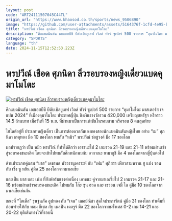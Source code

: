 ```yaml
---
layout: post
code: "ART24111507045C44TL"
origin_url: "https://www.khaosod.co.th/sports/news_9506890"
image: "https://github.com/user-attachments/assets/5164376f-1cfd-4e95-b540-ed9c895f0547"
title: "พรปวีณ์ เชือด ศุภนิดา ลิ่วรอบรองหญิงเดี่ยวแบดคุมาโมโตะ"
description: "ศึกแบดมินตัน เอชเอสบีซี บีดับเบิลยูเอฟ เวิลด์ ทัวร์ ซูเปอร์ 500 รายการ “คุมาโมโตะ มาสเตอร์ส เจแปน 2024” ที่เมืองคุมาโมโตะ ประเทศญี่ปุ่น ชิงเงินรางวัลรวม"
category: "SPORTS"
language: "th"
date: 2024-11-15T12:52:53.223Z
---
```


# พรปวีณ์ เชือด ศุภนิดา ลิ่วรอบรองหญิงเดี่ยวแบดคุมาโมโตะ

[![พรปวีณ์ เชือด ศุภนิดา ลิ่วรอบรองหญิงเดี่ยวแบดคุมาโมโตะ](https://www.khaosod.co.th/wpapp/uploads/2024/11/mew.jpg "พรปวีณ์ เชือด ศุภนิดา ลิ่วรอบรองหญิงเดี่ยวแบดคุมาโมโตะ")](https://www.khaosod.co.th/wpapp/uploads/2024/11/mew.jpg)

ศึกแบดมินตัน เอชเอสบีซี บีดับเบิลยูเอฟ เวิลด์ ทัวร์ ซูเปอร์ 500 รายการ “คุมาโมโตะ มาสเตอร์ส เจแปน 2024” ที่เมืองคุมาโมโตะ ประเทศญี่ปุ่น ชิงเงินรางวัลรวม 420,000 เหรียญสหรัฐฯ หรือราว 14.5 ล้านบาท เมื่อวันที่ 15 พ.ย. ที่ผ่านมาเป็นการแข่งขันในรอบสาม หรือรอบ 8 คนสุดท้าย

ไฮไลต์อยู่ที่ ประเภทหญิงเดี่ยว เป็นการต้องดวลกันเองของสองนักแบดมินตันหญิงไทย อย่าง “เม” ศุภนิดา เกตุทอง มือ 10 ของโลก พบกับ “หมิว” พรปวีณ์ ช่อชูวงศ์ มือ 17 ของโลก

ผลปรากฏว่า เป็น หมิว พรปวีณ์ ที่ทำได้ดีกว่า เอาชนะไป 2 เกมรวด 21-19 และ 21-11 พร้อมผ่านเข้าสู่รอบรองชนะเลิศ โดยจะเข้าไปพบกับศึกหนักพบกับ อากาเนะ ยามากูชิ มือ 4 ของโลกจากญี่ปุ่นต่อไป

ด้านประเภทคู่ผสม “บาส” เดชาพล พัววรานุเคราะห์ กับ “เฟม” ศุภิสรา เพียวสามพราน ฮู แปง รอน กับ เชิ้ง ซู หยิน คู่มือ 25 ของโลกจากมาเลเซีย

และเป็น บาส และ เฟม ที่ยังฟอร์มแรงต่อเนื่อง เอาชนะ คู่จากมาเลเซียไป 2 เกมรวด 21-17 และ 21-16 พร้อมผ่านเข้ารอบรองชนะเลิศ ไปพบกับ โก๊ะ ซุน ฮวด และ เชวอน เจมี่ ไล คู่มือ 10 ของโลกจากมาเลเซียเช่นกัน

ขณะที่ “ไตเติ้ล” รุษฐนภัค อูปทอง กับ “เจน” เฌอย์ณิชา สุดใจประภารัตน์ คู่มือ 31 ของโลก ทำเต็มที่ก่อนพ่ายให้กับ ทอม กีเซล กับ เมลฟิน เดอรูร์ มือ 22 ของโลกจากฝรั่งเศส 0-2 เกม 14-21 และ 20-22 ยุติเส้นทางไว้ที่รอบนี้
